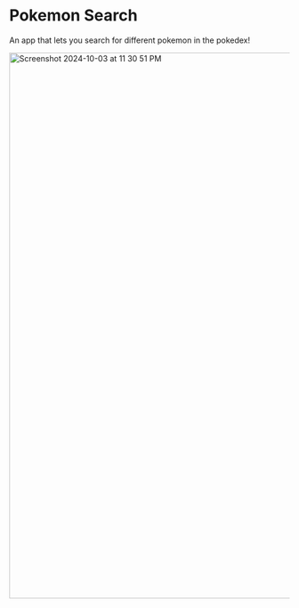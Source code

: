 # Pokemon Search

An app that lets you search for different pokemon in the pokedex!

<img width="981" alt="Screenshot 2024-10-03 at 11 30 51 PM" src="https://github.com/user-attachments/assets/e2052d24-074a-468b-acce-5309edbb67f8">
